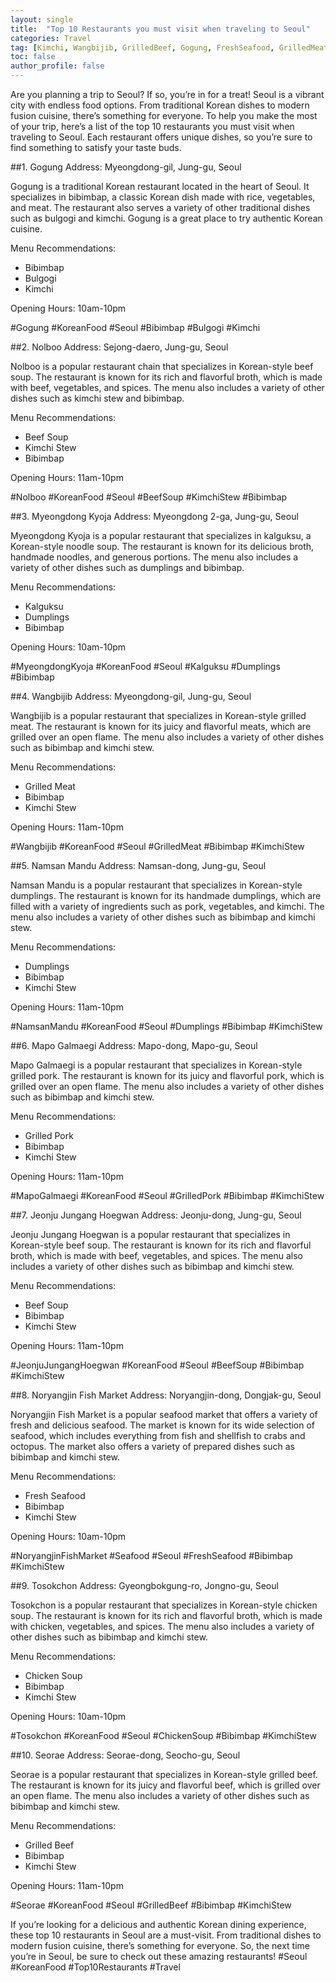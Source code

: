 ```yaml
---
layout: single
title:  "Top 10 Restaurants you must visit when traveling to Seoul"
categories: Travel
tag: [Kimchi, Wangbijib, GrilledBeef, Gogung, FreshSeafood, GrilledMeat, Nolboo, TopRestaurantsYouMustVisitWhenTravelingToSeoul, MyeongdongKyoja, TopRestaurants, NamsanMandu, Travel, Kalguksu, KoreanFood, Bulgogi, Dumplings, NoryangjinFishMarket, Tosokchon, Seoul, Seorae, Seafood, JeonjuJungangHoegwan, GrilledPork, Bibimbap, BeefSoup, KimchiStew, ChickenSoup, MapoGalmaegi]
toc: false
author_profile: false
---
```

Are you planning a trip to Seoul? If so, you’re in for a treat! Seoul is a vibrant city with endless food options. From traditional Korean dishes to modern fusion cuisine, there’s something for everyone. To help you make the most of your trip, here’s a list of the top 10 restaurants you must visit when traveling to Seoul. Each restaurant offers unique dishes, so you’re sure to find something to satisfy your taste buds. 

##1. Gogung
Address: Myeongdong-gil, Jung-gu, Seoul

Gogung is a traditional Korean restaurant located in the heart of Seoul. It specializes in bibimbap, a classic Korean dish made with rice, vegetables, and meat. The restaurant also serves a variety of other traditional dishes such as bulgogi and kimchi. Gogung is a great place to try authentic Korean cuisine.

Menu Recommendations: 
- Bibimbap
- Bulgogi
- Kimchi

Opening Hours: 10am-10pm

#Gogung #KoreanFood #Seoul #Bibimbap #Bulgogi #Kimchi

##2. Nolboo
Address: Sejong-daero, Jung-gu, Seoul

Nolboo is a popular restaurant chain that specializes in Korean-style beef soup. The restaurant is known for its rich and flavorful broth, which is made with beef, vegetables, and spices. The menu also includes a variety of other dishes such as kimchi stew and bibimbap.

Menu Recommendations: 
- Beef Soup
- Kimchi Stew
- Bibimbap

Opening Hours: 11am-10pm

#Nolboo #KoreanFood #Seoul #BeefSoup #KimchiStew #Bibimbap

##3. Myeongdong Kyoja
Address: Myeongdong 2-ga, Jung-gu, Seoul

Myeongdong Kyoja is a popular restaurant that specializes in kalguksu, a Korean-style noodle soup. The restaurant is known for its delicious broth, handmade noodles, and generous portions. The menu also includes a variety of other dishes such as dumplings and bibimbap.

Menu Recommendations: 
- Kalguksu
- Dumplings
- Bibimbap

Opening Hours: 10am-10pm

#MyeongdongKyoja #KoreanFood #Seoul #Kalguksu #Dumplings #Bibimbap

##4. Wangbijib
Address: Myeongdong-gil, Jung-gu, Seoul

Wangbijib is a popular restaurant that specializes in Korean-style grilled meat. The restaurant is known for its juicy and flavorful meats, which are grilled over an open flame. The menu also includes a variety of other dishes such as bibimbap and kimchi stew.

Menu Recommendations: 
- Grilled Meat
- Bibimbap
- Kimchi Stew

Opening Hours: 11am-10pm

#Wangbijib #KoreanFood #Seoul #GrilledMeat #Bibimbap #KimchiStew

##5. Namsan Mandu
Address: Namsan-dong, Jung-gu, Seoul

Namsan Mandu is a popular restaurant that specializes in Korean-style dumplings. The restaurant is known for its handmade dumplings, which are filled with a variety of ingredients such as pork, vegetables, and kimchi. The menu also includes a variety of other dishes such as bibimbap and kimchi stew.

Menu Recommendations: 
- Dumplings
- Bibimbap
- Kimchi Stew

Opening Hours: 11am-10pm

#NamsanMandu #KoreanFood #Seoul #Dumplings #Bibimbap #KimchiStew

##6. Mapo Galmaegi
Address: Mapo-dong, Mapo-gu, Seoul

Mapo Galmaegi is a popular restaurant that specializes in Korean-style grilled pork. The restaurant is known for its juicy and flavorful pork, which is grilled over an open flame. The menu also includes a variety of other dishes such as bibimbap and kimchi stew.

Menu Recommendations: 
- Grilled Pork
- Bibimbap
- Kimchi Stew

Opening Hours: 11am-10pm

#MapoGalmaegi #KoreanFood #Seoul #GrilledPork #Bibimbap #KimchiStew

##7. Jeonju Jungang Hoegwan
Address: Jeonju-dong, Jung-gu, Seoul

Jeonju Jungang Hoegwan is a popular restaurant that specializes in Korean-style beef soup. The restaurant is known for its rich and flavorful broth, which is made with beef, vegetables, and spices. The menu also includes a variety of other dishes such as bibimbap and kimchi stew.

Menu Recommendations: 
- Beef Soup
- Bibimbap
- Kimchi Stew

Opening Hours: 11am-10pm

#JeonjuJungangHoegwan #KoreanFood #Seoul #BeefSoup #Bibimbap #KimchiStew

##8. Noryangjin Fish Market
Address: Noryangjin-dong, Dongjak-gu, Seoul

Noryangjin Fish Market is a popular seafood market that offers a variety of fresh and delicious seafood. The market is known for its wide selection of seafood, which includes everything from fish and shellfish to crabs and octopus. The market also offers a variety of prepared dishes such as bibimbap and kimchi stew.

Menu Recommendations: 
- Fresh Seafood
- Bibimbap
- Kimchi Stew

Opening Hours: 10am-10pm

#NoryangjinFishMarket #Seafood #Seoul #FreshSeafood #Bibimbap #KimchiStew

##9. Tosokchon
Address: Gyeongbokgung-ro, Jongno-gu, Seoul

Tosokchon is a popular restaurant that specializes in Korean-style chicken soup. The restaurant is known for its rich and flavorful broth, which is made with chicken, vegetables, and spices. The menu also includes a variety of other dishes such as bibimbap and kimchi stew.

Menu Recommendations: 
- Chicken Soup
- Bibimbap
- Kimchi Stew

Opening Hours: 10am-10pm

#Tosokchon #KoreanFood #Seoul #ChickenSoup #Bibimbap #KimchiStew

##10. Seorae
Address: Seorae-dong, Seocho-gu, Seoul

Seorae is a popular restaurant that specializes in Korean-style grilled beef. The restaurant is known for its juicy and flavorful beef, which is grilled over an open flame. The menu also includes a variety of other dishes such as bibimbap and kimchi stew.

Menu Recommendations: 
- Grilled Beef
- Bibimbap
- Kimchi Stew

Opening Hours: 11am-10pm

#Seorae #KoreanFood #Seoul #GrilledBeef #Bibimbap #KimchiStew

If you’re looking for a delicious and authentic Korean dining experience, these top 10 restaurants in Seoul are a must-visit. From traditional dishes to modern fusion cuisine, there’s something for everyone. So, the next time you’re in Seoul, be sure to check out these amazing restaurants! #Seoul #KoreanFood #Top10Restaurants #Travel